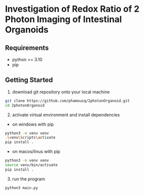 # Investigation of Redox Ratio of 2 Photon Imaging of Intestinal Organoids

## Requirements
- python >= 3.10
- pip 

## Getting Started
1. download git repository onto your local machine

```bash
git clone https://github.com/phamousq/2photonOrganoid.git
cd 2photonOrganoid
```

2. activate virtual environment and install dependencies
- on windows with pip
```bash
python3 -m venv venv
.\venv\Scripts\activate
pip install .
```

- on macos/linus with pip
```bash
python3 -m venv venv
source venv/bin/activate
pip install .
```

3. run the program
```bash
python3 main.py
```